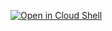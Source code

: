 [![Open in Cloud Shell](http://gstatic.com/cloudssh/images/open-btn.svg)](https://console.cloud.google.com/cloudshell/open?git_repo=https://github.com/rileykarson/terraform-provider-google.git&working_dir=google&image=gcr.io/graphite-cloud-shell-images/terraform)
